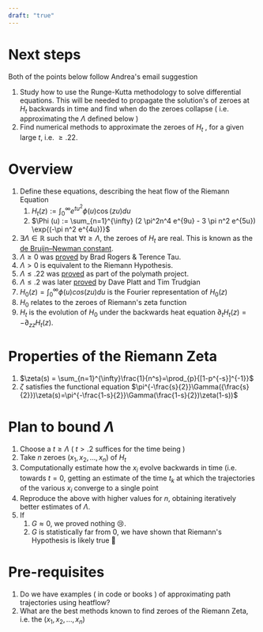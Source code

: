 ```yaml
---
draft: "true"
---
```

# Next steps
Both of the points below follow Andrea's email suggestion
1. Study how to use the Runge-Kutta methodology to solve differential equations. This will be needed to propagate the solution's of zeroes at $H_t$ backwards in time and find when do the zeroes collapse ( i.e. approximating the $Λ$ defined below )
2. Find numerical methods to approximate the zeroes of $H_t$ , for a given large $t$, i.e. $\geq .22$.
# Overview

1. Define these equations, describing the heat flow of the Riemann Equation 
	1. $H_t(z) := \int_{0}^{\infty}e^{tu^2}\phi (u) \cos (zu) du$
	2. $\Phi (u) := \sum_{n=1}^{\infty} (2 \pi^2n^4 e^{9u} - 3 \pi n^2 e^{5u}) \exp{(-\pi n^2 e^{4u})}$
2. $\exists Λ \in \mathbb{R}$ such that $\forall t \geq Λ$, the zeroes of ${H_t}$ are real. This is known as the [de Bruijn–Newman constant](https://en.wikipedia.org/wiki/De_Bruijn%E2%80%93Newman_constant).
3. $Λ \geq 0$ was [proved](https://arxiv.org/pdf/1801.05914.pdf) by Brad Rogers & Terence Tau.
4. $Λ > 0$ is equivalent to the Riemann Hypothesis.
5. $Λ \leq .22$ was [proved](https://github.com/km-git-acc/dbn_upper_bound/blob/master/Writeup/debruijn.pdf) as part of the polymath project.
6. $Λ \leq .2$ was later [proved](https://arxiv.org/abs/2004.09765) by Dave Platt and Tim Trudgian
7. $H_0(z) = \int_0^{\infty}\phi (u) cos(zu) du$ is the Fourier representation of $H_0(z)$
8. $H_0$ relates to the zeroes of Riemann's zeta function
9. $H_t$ is the evolution of $H_0$ under the backwards heat equation $\partial_tH_t(z) = - \partial_{zz}H_t(z)$. 

# Properties of the Riemann Zeta
1. $\zeta(s) = \sum_{n=1}^{\infty}\frac{1}{n^s}=\prod_{p}{[1-p^{-s}]^{-1}}$ 
2. $\zeta$ satisfies the functional equation $\pi^{-\frac{s}{2}}\Gamma({\frac{s}{2}})\zeta(s)=\pi^{-\frac{1-s}{2}}\Gamma(\frac{1-s}{2})\zeta(1-s))$

# Plan to bound $Λ$

1. Choose a $t \geq Λ$ ( $t>.2$ suffices for the time being )
2. Take $n$ zeroes $(x_1, x_2, \dots , x_n)$ of $H_t$
3. Computationally estimate how the $x_i$ evolve backwards in time (i.e. towards $t=0$, getting an estimate of the time $t_k$ at which the trajectories of the various $x_i$ converge to a single point
4. Reproduce the above with higher values for $n$, obtaining iteratively better estimates of $Λ$.
5. If
   1. $G \approx 0$, we proved nothing 😢.
   2. $G$ is statistically far from $0$, we have shown that Riemann's Hypothesis is likely true 🎉
  
# Pre-requisites
1. Do we have examples ( in code or books ) of approximating path trajectories using heatflow?
2. What are the best methods known to find zeroes of the Riemann Zeta, i.e. the $(x_1, x_2, ... , x_n)$